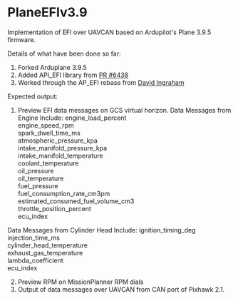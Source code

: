 # PlaneEFIv3.9
Implementation of EFI over UAVCAN based on Ardupilot's Plane 3.9.5 firmware.

Details of what have been done so far:

1. Forked Arduplane 3.9.5
2. Added API_EFI library from [PR #6438](https://github.com/ArduPilot/ardupilot/pull/6438)
3. Worked through the AP_EFI rebase from [David Ingraham](https://github.com/DavidIngraham/ardupilot/tree/AP_EFI_Plane_385b2)

Expected output:

1. Preview EFI data messages on GCS virtual horizon.
   Data Messages from Engine Include:
        engine_load_percent                   
        engine_speed_rpm                       
        spark_dwell_time_ms                 
        atmospheric_pressure_kpa               
        intake_manifold_pressure_kpa         
        intake_manifold_temperature         
        coolant_temperature                 
        oil_pressure                               
        oil_temperature                    
        fuel_pressure                        
        fuel_consumption_rate_cm3pm                               
        estimated_consumed_fuel_volume_cm3      
        throttle_position_percent                     
        ecu_index 
        
  Data Messages from Cylinder Head Include:
        ignition_timing_deg        
        injection_time_ms         
        cylinder_head_temperature   
        exhaust_gas_temperature     
        lambda_coefficient         
        ecu_index
        
2. Preview RPM on MissionPlanner RPM dials
3. Output of data messages over UAVCAN from CAN port of Pixhawk 2.1.
